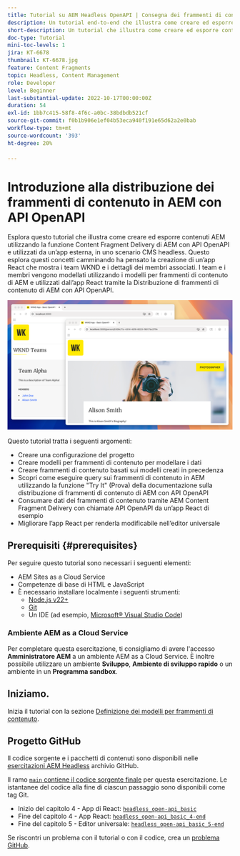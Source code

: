 ```yaml
---
title: Tutorial su AEM Headless OpenAPI | Consegna dei frammenti di contenuto
description: Un tutorial end-to-end che illustra come creare ed esporre contenuti utilizzando le API di distribuzione dei frammenti di contenuto basate su OpenAPI di AEM.
short-description: Un tutorial che illustra come creare ed esporre contenuti AEM utilizzando Content Fragment Delivery (Distribuzione di frammenti di contenuto) con API OpenAPI e utilizzarli in un’app esterna per scenari CMS headless.
doc-type: Tutorial
mini-toc-levels: 1
jira: KT-6678
thumbnail: KT-6678.jpg
feature: Content Fragments
topic: Headless, Content Management
role: Developer
level: Beginner
last-substantial-update: 2022-10-17T00:00:00Z
duration: 54
exl-id: 1bb7c415-58f8-4f6c-a0bc-38bdbdb521cf
source-git-commit: f0b1b906e1ef04b53eca940f191e65d62a2e0bab
workflow-type: tm+mt
source-wordcount: '393'
ht-degree: 20%

---
```


# Introduzione alla distribuzione dei frammenti di contenuto in AEM con API OpenAPI

Esplora questo tutorial che illustra come creare ed esporre contenuti AEM utilizzando la funzione Content Fragment Delivery di AEM con API OpenAPI e utilizzati da un’app esterna, in uno scenario CMS headless. Questo esplora questi concetti camminando ha pensato la creazione di un’app React che mostra i team WKND e i dettagli dei membri associati. I team e i membri vengono modellati utilizzando i modelli per frammenti di contenuto di AEM e utilizzati dall’app React tramite la Distribuzione di frammenti di contenuto di AEM con API OpenAPI.

![App team WKND](./assets/overview/main.png)

Questo tutorial tratta i seguenti argomenti:

* Creare una configurazione del progetto
* Creare modelli per frammenti di contenuto per modellare i dati
* Creare frammenti di contenuto basati sui modelli creati in precedenza
* Scopri come eseguire query sui frammenti di contenuto in AEM utilizzando la funzione &quot;Try It&quot; (Prova) della documentazione sulla distribuzione di frammenti di contenuto di AEM con API OpenAPI
* Consumare dati dei frammenti di contenuto tramite AEM Content Fragment Delivery con chiamate API OpenAPI da un’app React di esempio
* Migliorare l’app React per renderla modificabile nell’editor universale

## Prerequisiti {#prerequisites}

Per seguire questo tutorial sono necessari i seguenti elementi:

* AEM Sites as a Cloud Service
* Competenze di base di HTML e JavaScript
* È necessario installare localmente i seguenti strumenti:
   * [Node.js v22+](https://nodejs.org/)
   * [Git](https://git-scm.com/)
   * Un IDE (ad esempio, [Microsoft® Visual Studio Code](https://code.visualstudio.com/))

### Ambiente AEM as a Cloud Service

Per completare questa esercitazione, ti consigliamo di avere l&#39;accesso **Amministratore AEM** a un ambiente AEM as a Cloud Service. È inoltre possibile utilizzare un ambiente **Sviluppo**, **Ambiente di sviluppo rapido** o un ambiente in un **Programma sandbox**.

## Iniziamo.

Inizia il tutorial con la sezione [Definizione dei modelli per frammenti di contenuto](1-content-fragment-models.md).

## Progetto GitHub

Il codice sorgente e i pacchetti di contenuti sono disponibili nelle [esercitazioni AEM Headless](https://github.com/adobe/aem-tutorials) archivio GitHub.

Il ramo [`main` contiene il codice sorgente finale](https://github.com/adobe/aem-tutorials/tree/main/headless/open-api/basic) per questa esercitazione.
Le istantanee del codice alla fine di ciascun passaggio sono disponibili come tag Git.

* Inizio del capitolo 4 - App di React: [`headless_open-api_basic`](https://github.com/adobe/aem-tutorials/tree/headless_open-api_basic//headless/open-api/basic)
* Fine del capitolo 4 - App React: [`headless_open-api_basic_4-end`](https://github.com/adobe/aem-tutorials/tree/headless_open-api_basic_4-end//headless/open-api/basic)
* Fine del capitolo 5 - Editor universale: [`headless_open-api_basic_5-end`](https://github.com/adobe/aem-tutorials/tree/headless_open-api_basic_5-end//headless/open-api/basic)

Se riscontri un problema con il tutorial o con il codice, crea un [problema GitHub](https://github.com/adobe/aem-tutorials/issues).
